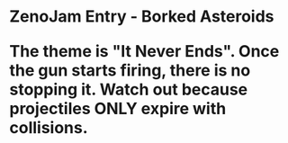 <h1>ZenoJam Entry - Borked Asteroids</h>
<p>The theme is "It Never Ends". Once the gun starts firing, there is no stopping it. Watch out because projectiles ONLY expire with collisions.</p>